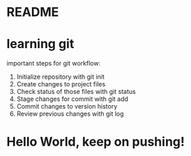 # README #
# learning git
important steps for git workflow:

1. Initialize repository with git init
2. Create changes to project files
3. Check status of those files with git status 
4. Stage changes for commit with git add
5. Commit changes to version history 
6. Review previous changes with git log

# Hello World, keep on pushing!
